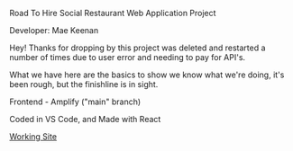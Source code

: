 Road To Hire Social Restaurant Web Application Project

Developer:
Mae Keenan

Hey!
Thanks for dropping by this project was deleted and restarted a number of times due to user error and needing to pay for API's. 

What we have here are the basics to show we know what we're doing, it's been rough, but the finishline is in sight.

Frontend - Amplify ("main" branch) 

Coded in VS Code, and Made with React

[Working Site](https://main.d3ss8gtjr3ac3s.amplifyapp.com/)
